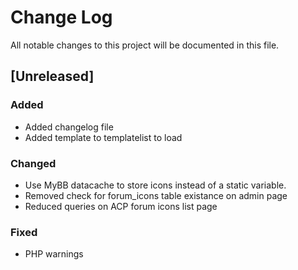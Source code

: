 # Change Log
All notable changes to this project will be documented in this file.

## [Unreleased]

### Added
- Added changelog file
- Added template to templatelist to load

### Changed
- Use MyBB datacache to store icons instead of a static variable.
- Removed check for forum_icons table existance on admin page
- Reduced queries on ACP forum icons list page

### Fixed
- PHP warnings
